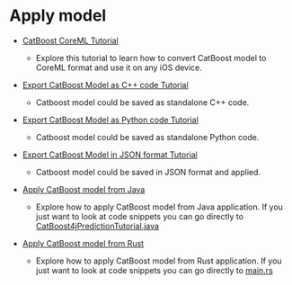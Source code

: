 # Apply model

* [CatBoost CoreML Tutorial](coreml/coreml_export_tutorial.ipynb)
    * Explore this tutorial to learn how to convert CatBoost model to CoreML format and use it on any iOS device.

* [Export CatBoost Model as C++ code Tutorial](model_export_as_cpp_code_tutorial.md)
    * Catboost model could be saved as standalone C++ code.

* [Export CatBoost Model as Python code Tutorial](model_export_as_python_code_tutorial.md)
    * Catboost model could be saved as standalone Python code.

* [Export CatBoost Model in JSON format Tutorial](json/model_export_as_json_tutorial.ipynb)
    * Catboost model could be saved in JSON format and applied.

* [Apply CatBoost model from Java](java/catboost4j_prediction_tutorial/train_model.ipynb)
    * Explore how to apply CatBoost model from Java application. If you just want to look at code snippets you can go directly to [CatBoost4jPredictionTutorial.java](java/catboost4j_prediction_tutorial/src/main/java/CatBoost4jPredictionTutorial.java)

* [Apply CatBoost model from Rust](rust/train_model.ipynb)
    * Explore how to apply CatBoost model from Rust application. If you just want to look at code snippets you can go directly to [main.rs](rust/src/main.rs)
